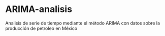 # ARIMA-analisis
Analisis de serie de tiempo mediante el método ARIMA con datos sobre la producción de petroleo en México

